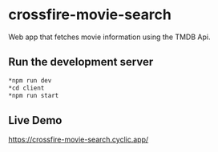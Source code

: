 # crossfire-movie-search

Web app that fetches movie information using the TMDB Api.

## Run the development server

```bash
*npm run dev
*cd client
*npm run start
```

## Live Demo

https://crossfire-movie-search.cyclic.app/
